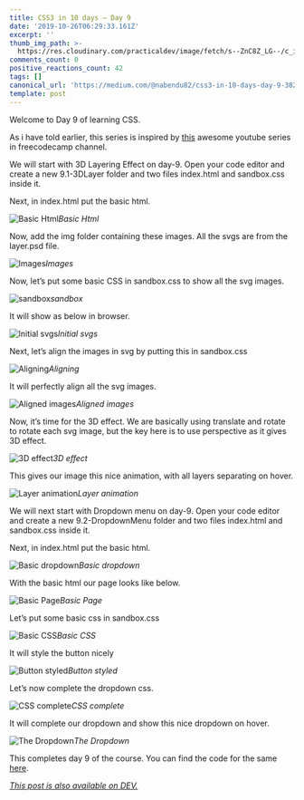 ```yaml
---
title: CSS3 in 10 days — Day 9
date: '2019-10-26T06:29:33.161Z'
excerpt: ''
thumb_img_path: >-
  https://res.cloudinary.com/practicaldev/image/fetch/s--ZnC8Z_LG--/c_imagga_scale,f_auto,fl_progressive,h_420,q_auto,w_1000/https://res.cloudinary.com/practicaldev/image/fetch/s--AvOFXn1M--/c_imagga_scale%2Cf_auto%2Cfl_progressive%2Ch_420%2Cq_auto%2Cw_1000/https://thepracticaldev.s3.amazonaws.com/i/gc2mztih82za4n6ehbrw.jpeg
comments_count: 0
positive_reactions_count: 42
tags: []
canonical_url: 'https://medium.com/@nabendu82/css3-in-10-days-day-9-382419364a28'
template: post
---
```

Welcome to Day 9 of learning CSS. 

As i have told earlier, this series is inspired by [this](https://www.youtube.com/watch?v=pmKyG3NBY_k&list=PLWKjhJtqVAbl1AfjiGyYxwpdAPi5v-1OU) awesome youtube series in freecodecamp channel.

We will start with 3D Layering Effect on day-9. Open your code editor and create a new 9.1-3DLayer folder and two files index.html and sandbox.css inside it.

Next, in index.html put the basic html.

![Basic Html](https://cdn-images-1.medium.com/max/2880/1*jmtvbZ3Sd1bFOZBzvvTprw.png)*Basic Html*

Now, add the img folder containing these images. All the svgs are from the layer.psd file.

![Images](https://cdn-images-1.medium.com/max/2880/1*VEdqjffdEDhEnFh1oj_niQ.png)*Images*

Now, let’s put some basic CSS in sandbox.css to show all the svg images.

![sandbox](https://cdn-images-1.medium.com/max/2880/1*xIvLrRGcL5Xtnk7myZfiEw.png)*sandbox*

It will show as below in browser.

![Initial svgs](https://cdn-images-1.medium.com/max/2880/1*eNMjRRHrvPY_8c3vG-x2fg.png)*Initial svgs*

Next, let’s align the images in svg by putting this in sandbox.css

![Aligning](https://cdn-images-1.medium.com/max/2876/1*ppoM4mTyZvljPSdlIudkZg.png)*Aligning*

It will perfectly align all the svg images.

![Aligned images](https://cdn-images-1.medium.com/max/2880/1*La2t3-sEUoFxFJZCAfu0IA.png)*Aligned images*

Now, it’s time for the 3D effect. We are basically using translate and rotate to rotate each svg image, but the key here is to use perspective as it gives 3D effect.

![3D effect](https://cdn-images-1.medium.com/max/2880/1*YST7PVYKsC67mLkQ5oq6Nw.png)*3D effect*

This gives our image this nice animation, with all layers separating on hover.

![Layer animation](https://cdn-images-1.medium.com/max/2000/1*jsa2Ea15mV6L7YYrCseZ3g.gif)*Layer animation*

We will next start with Dropdown menu on day-9. Open your code editor and create a new 9.2-DropdownMenu folder and two files index.html and sandbox.css inside it.

Next, in index.html put the basic html.

![Basic dropdown](https://cdn-images-1.medium.com/max/2880/1*jJcvdw7WdW7-Rf2eBzzp7Q.png)*Basic dropdown*

With the basic html our page looks like below.

![Basic Page](https://cdn-images-1.medium.com/max/2880/1*9IFGTgUnUBsYG7HxylW8BQ.png)*Basic Page*

Let’s put some basic css in sandbox.css

![Basic CSS](https://cdn-images-1.medium.com/max/2880/1*xekys8gf4h_SQ9gSirS0gg.png)*Basic CSS*

It will style the button nicely

![Button styled](https://cdn-images-1.medium.com/max/2880/1*1ZaF_odVTPIDlXg93XgbAQ.png)*Button styled*

Let’s now complete the dropdown css.

![CSS complete](https://cdn-images-1.medium.com/max/2880/1*bR6Kdpzus1WwtLkpMS7ZRg.png)*CSS complete*

It will complete our dropdown and show this nice dropdown on hover.

![The Dropdown](https://cdn-images-1.medium.com/max/2000/1*5fGrafJS3V0tljPGeOaXFA.gif)*The Dropdown*

This completes day 9 of the course. You can find the code for the same [here](https://github.com/nabendu82/CSS10days).

*[This post is also available on DEV.](https://dev.to/nabendu82/css3-in-10-days-day-9-kb4)*


<script>
const parent = document.getElementsByTagName('head')[0];
const script = document.createElement('script');
script.type = 'text/javascript';
script.src = 'https://cdnjs.cloudflare.com/ajax/libs/iframe-resizer/4.1.1/iframeResizer.min.js';
script.charset = 'utf-8';
script.onload = function() {
    window.iFrameResize({}, '.liquidTag');
};
parent.appendChild(script);
</script>    
